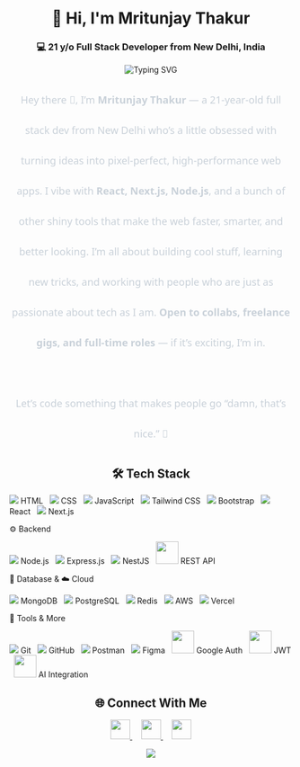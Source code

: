 <h1 align="center">👋 Hi, I'm Mritunjay Thakur</h1> <h3 align="center">💻 21 y/o Full Stack Developer from New Delhi, India</h3><p align="center"> <img src="https://readme-typing-svg.demolab.com?font=Fira+Code&size=22&duration=2800&pause=800&color=4D8CF5&center=true&vCenter=true&width=550&lines=Let's+build+something+great+together" alt="Typing SVG"> </p>
<div align="center" style="font-family: 'Segoe UI', Tahoma, Geneva, Verdana, sans-serif; line-height: 3;">
  <p style="max-width: 720px; color: #c9d1d9; font-size: 18px; font-weight: 500;">
    Hey there 👋, I’m <strong>Mritunjay Thakur</strong> — a 21-year-old full stack dev from New Delhi who’s a little obsessed with turning ideas into pixel-perfect, high-performance web apps. I vibe with <strong>React, Next.js, Node.js</strong>, and a bunch of other shiny tools that make the web faster, smarter, and better looking.  
    I’m all about building cool stuff, learning new tricks, and working with people who are just as passionate about tech as I am.  
    <strong>Open to collabs, freelance gigs, and full-time roles</strong> — if it’s exciting, I’m in.  
    <br/><br/>
    Let’s code something that makes people go “damn, that’s nice.” 🚀
  </p>
</div>

<h2 align="center">🛠️ Tech Stack</h2>
<img src="https://skillicons.dev/icons?i=html"> HTML  
  <img src="https://skillicons.dev/icons?i=css"> CSS  
  <img src="https://skillicons.dev/icons?i=js"> JavaScript  
  <img src="https://skillicons.dev/icons?i=tailwind"> Tailwind CSS  
  <img src="https://skillicons.dev/icons?i=bootstrap"> Bootstrap  
  <img src="https://skillicons.dev/icons?i=react"> React  
  <img src="https://skillicons.dev/icons?i=nextjs"> Next.js


⚙️ Backend

  <img src="https://skillicons.dev/icons?i=nodejs"> Node.js  
  <img src="https://skillicons.dev/icons?i=express"> Express.js  
  <img src="https://skillicons.dev/icons?i=nestjs"> NestJS  
  <img src="https://uxwing.com/wp-content/themes/uxwing/download/web-app-development/rest-api-icon.svg" width="40" height="40"> REST API


💾 Database & ☁️ Cloud

  <img src="https://skillicons.dev/icons?i=mongodb"> MongoDB  
  <img src="https://skillicons.dev/icons?i=postgres"> PostgreSQL  
  <img src="https://skillicons.dev/icons?i=redis"> Redis  
  <img src="https://skillicons.dev/icons?i=aws"> AWS  
  <img src="https://skillicons.dev/icons?i=vercel"> Vercel


🧰 Tools & More

  <img src="https://skillicons.dev/icons?i=git"> Git  
  <img src="https://skillicons.dev/icons?i=github"> GitHub  
  <img src="https://skillicons.dev/icons?i=postman"> Postman  
  <img src="https://skillicons.dev/icons?i=figma"> Figma  
  <img src="https://cdn.jsdelivr.net/gh/devicons/devicon/icons/google/google-original.svg" width="40" height="40"> Google Auth  
  <img src="https://cdn.jsdelivr.net/gh/devicons/devicon/icons/jwt/jwt-original.svg" width="40" height="40"> JWT  
  <img src="https://www.svgrepo.com/download/306500/openai.svg" width="40" height="40"> AI Integration




 <h2 align="center">🌐 Connect With Me</h2> 
<p align="center"> <a href="https://www.linkedin.com/in/mritunjay-thakur-jay/" target="_blank"> <img src="https://img.shields.io/badge/LinkedIn-0077B5?style=for-the-badge&logo=linkedin&logoColor=white" height="35"> </a> &nbsp;&nbsp;&nbsp; <a href="https://www.instagram.com/___jaythakur___/" target="_blank"> <img src="https://img.shields.io/badge/Instagram-E4405F?style=for-the-badge&logo=instagram&logoColor=white" height="35"> </a> &nbsp;&nbsp;&nbsp; <a href="mailto:mritunjaythakur903@gmail.com"> <img src="https://img.shields.io/badge/Gmail-D14836?style=for-the-badge&logo=gmail&logoColor=white" height="35"> </a> </p>
<p align="center"> <img src="https://capsule-render.vercel.app/api?type=waving&color=4D8CF5&height=120&section=footer&fontSize=30" /> </div>
